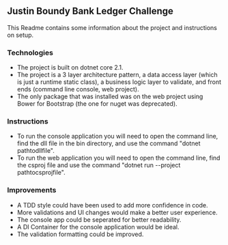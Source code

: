 ## Justin Boundy Bank Ledger Challenge ##

This Readme contains some information about the project and instructions on setup.

### Technologies ###
- The project is built on dotnet core 2.1. 
- The project is a 3 layer architecture pattern, a data access layer (which is just a runtime static class), a business logic layer to validate, and front ends (command line console, web project).
- The only package that was installed was on the web project using Bower for Bootstrap (the one for nuget was deprecated).

### Instructions ###
- To run the console application you will need to open the command line, find the dll file in the bin directory, and use the command "dotnet pathtodllfile".
- To run the web application you will need to open the command line, find the csproj file and use the command "dotnet run --project pathtocsprojfile".

### Improvements ###
- A TDD style could have been used to add more confidence in code.
- More validations and UI changes would make a better user experience.
- The console app could be seperated for better readability.
- A DI Container for the console application would be ideal.
- The validation formatting could be improved.

